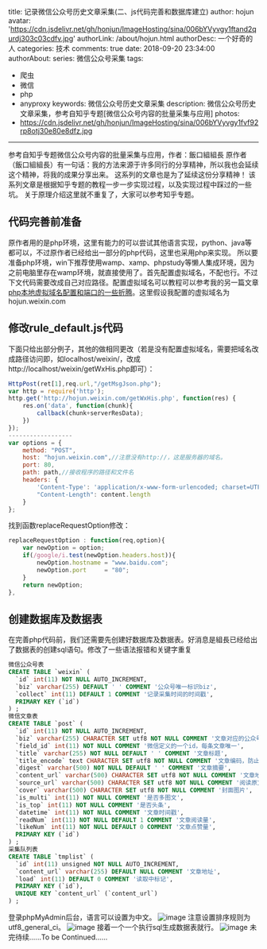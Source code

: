 title: 记录微信公众号历史文章采集(二、js代码完善和数据库建立)
author: hojun
avatar: 'https://cdn.jsdelivr.net/gh/honjun/ImageHosting/sina/006bYVyvgy1ftand2qurdj303c03cdfv.jpg'
authorLink: /about/hojun.html
authorDesc: 一个好奇的人
categories: 技术
comments: true
date: 2018-09-20 23:34:00
authorAbout:
series: 微信公众号采集
tags:
 - 爬虫
 - 微信
 - php
 - anyproxy
keywords: 微信公众号历史文章采集
description: 微信公众号历史文章采集，参考自知乎专题[微信公众号内容的批量采集与应用]
photos:
 - https://cdn.jsdelivr.net/gh/honjun/ImageHosting/sina/006bYVyvgy1fvf92rp8otj30e80e8dfz.jpg
---
参考自知乎专题微信公众号内容的批量采集与应用，作者：飯口組組長 
原作者（飯口組組長）有一句话：我的方法来源于许多同行的分享精神，所以我也会延续这个精神，将我的成果分享出来。 
这系列的文章也是为了延续这份分享精神！ 
该系列文章是根据知乎专题的教程一步一步实现过程，以及实现过程中踩过的一些坑。 
关于原理介绍这里就不重复了，大家可以参考知乎专题。

## 代码完善前准备

原作者用的是php环境，这里有能力的可以尝试其他语言实现，python、java等都可以，不过原作者已经给出一部分的php代码，这里也采用php来实现。
所以要准备php环境，win下推荐使用wamp、xamp、phpstudy等懒人集成环境，因为之前电脑里存在wamp环境，就直接使用了。首先配置虚拟域名，不配也行。不过下文代码需要改成自己对应路径。配置虚拟域名可以教程可以参考我的另一篇文章[php本地虚拟域名配置和端口的一些折腾](https://www.hojun.cn/2018/09/16/php%E6%9C%AC%E5%9C%B0%E8%99%9A%E6%8B%9F%E5%9F%9F%E5%90%8D%E9%85%8D%E7%BD%AE%E5%92%8C%E7%AB%AF%E5%8F%A3%E7%9A%84%E4%B8%80%E4%BA%9B%E6%8A%98%E8%85%BE/)。这里假设我配置的虚拟域名为hojun.weixin.com

## 修改rule_default.js代码
下面只给出部分例子，其他的做相同更改（若是没有配置虚拟域名，需要把域名改成路径访问即，如localhost/weixin/，改成http://localhost/weixin/getWxHis.php即可）：
```js
HttpPost(ret[1],req.url,"/getMsgJson.php");
var http = require('http');
http.get('http://hojun.weixin.com/getWxHis.php', function(res) {
    res.on('data', function(chunk){
        callback(chunk+serverResData);
    })
});
------------------
var options = {
    method: "POST",
    host: "hojun.weixin.com",//注意没有http://，这是服务器的域名。
    port: 80,
    path: path,//接收程序的路径和文件名
    headers: {
        'Content-Type': 'application/x-www-form-urlencoded; charset=UTF-8',
        "Content-Length": content.length
    }
};
```
找到函数replaceRequestOption修改：
```js
replaceRequestOption : function(req,option){
    var newOption = option;
    if(/google/i.test(newOption.headers.host)){
        newOption.hostname = "www.baidu.com";
        newOption.port     = "80";
    }
    return newOption;
},
```
## 创建数据库及数据表

在完善php代码前，我们还需要先创建好数据库及数据表。好消息是組長已经给出了数据表的创建sql语句。修改了一些语法报错和关键字重复
```sql
微信公众号表
CREATE TABLE `weixin` (
  `id` int(11) NOT NULL AUTO_INCREMENT,
  `biz` varchar(255) DEFAULT ' ' COMMENT '公众号唯一标识biz',
  `collect` int(11) DEFAULT 1 COMMENT '记录采集时间的时间戳',
  PRIMARY KEY (`id`)
) ;
微信文章表
CREATE TABLE `post` (
  `id` int(11) NOT NULL AUTO_INCREMENT,
  `biz` varchar(255) CHARACTER SET utf8 NOT NULL COMMENT '文章对应的公众号biz',
  `field_id` int(11) NOT NULL COMMENT '微信定义的一个id，每条文章唯一',
  `title` varchar(255) NOT NULL DEFAULT ' ' COMMENT '文章标题',
  `title_encode` text CHARACTER SET utf8 NOT NULL COMMENT '文章编码，防止文章出现emoji',
  `digest` varchar(500) NOT NULL DEFAULT ' ' COMMENT '文章摘要',
  `content_url` varchar(500) CHARACTER SET utf8 NOT NULL COMMENT '文章地址',
  `source_url` varchar(500) CHARACTER SET utf8 NOT NULL COMMENT '阅读原文地址',
  `cover` varchar(500) CHARACTER SET utf8 NOT NULL COMMENT '封面图片',
  `is_multi` int(11) NOT NULL COMMENT '是否多图文',
  `is_top` int(11) NOT NULL COMMENT '是否头条',
  `datetime` int(11) NOT NULL COMMENT '文章时间戳',
  `readNum` int(11) NOT NULL DEFAULT 1 COMMENT '文章阅读量',
  `likeNum` int(11) NOT NULL DEFAULT 0 COMMENT '文章点赞量',
  PRIMARY KEY (`id`)
) ;
采集队列表
CREATE TABLE `tmplist` (
  `id` int(11) unsigned NOT NULL AUTO_INCREMENT,
  `content_url` varchar(255) DEFAULT NULL COMMENT '文章地址',
  `load` int(11) DEFAULT 0 COMMENT '读取中标记',
  PRIMARY KEY (`id`),
  UNIQUE KEY `content_url` (`content_url`)
) ;
```
登录phpMyAdmin后台，语言可以设置为中文。
![image](https://cdn.jsdelivr.net/gh/honjun/ImageHosting/sina/006bYVyvgy1fvgc0kjo4cj30ss0immy6.jpg)
注意设置排序规则为utf8_general_ci。
![image](https://cdn.jsdelivr.net/gh/honjun/ImageHosting/sina/006bYVyvgy1fvgc8aik7vj30jv07vgma.jpg)
接着一个一个执行sql生成数据表就行。
![image](https://cdn.jsdelivr.net/gh/honjun/ImageHosting/sina/006bYVyvgy1fvgccmx3z1j30sz0g6abq.jpg)
未完待续......To be Continued......
